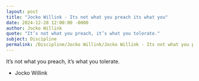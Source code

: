 ```yaml
---
layout: post
title: "Jocko Willink - Its not what you preach its what you"
date: 2024-12-28 12:00:00 -0000
author: Jocko Willink
quote: "It’s not what you preach, it’s what you tolerate."
subject: Discipline
permalink: /Discipline/Jocko Willink/Jocko Willink - Its not what you preach its what you
---
```


It’s not what you preach, it’s what you tolerate.

- Jocko Willink
